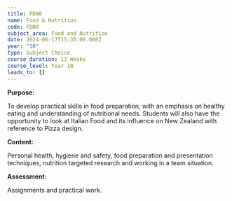 ```yaml
---
title: FDN0
name: Food & Nutrition
code: FDN0
subject_area: Food and Nutrition
date: 2024-06-17T15:35:00.000Z
year: "10"
type: Subject Choice
course_duration: 13 Weeks
course_level: Year 10
leads_to: []
---
```

**Purpose:**

To develop practical skills in food preparation, with an emphasis on healthy eating and understanding of nutritional needs. Students will also have the opportunity to look at Italian Food and its influence on New Zealand with reference to Pizza design. 

**Content:**

Personal health, hygiene and safety, food preparation and presentation techniques, nutrition targeted research and working in a team situation.

**Assessment:**

Assignments and practical work.
